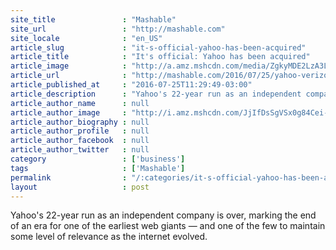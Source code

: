 ```yaml
---
site_title               : "Mashable"
site_url                 : "http://mashable.com"
site_locale              : "en_US"
article_slug             : "it-s-official-yahoo-has-been-acquired"
article_title            : "It's official: Yahoo has been acquired"
article_image            : "http://a.amz.mshcdn.com/media/ZgkyMDE2LzA3LzI1LzU0LzYyNTUzNmYzNjg1ZTRkZGE5MjI4NmRlNjdkZjdmOWQ3LmQyNjFjLmpwZwpwCXRodW1iCTEyMDB4NjMwCmUJanBn/0d6bd168/64e/625536f3685e4dda92286de67df7f9d7.jpg"
article_url              : "http://mashable.com/2016/07/25/yahoo-verizon-acquired-bought/"
article_published_at     : "2016-07-25T11:29:49-03:00"
article_description      : "Yahoo's 22-year run as an independent company is over, marking the end of an era for one of the earliest web giants — and one of the few to maintain some level of relevance as the internet evolved."
article_author_name      : null
article_author_image     : "http://i.amz.mshcdn.com/JjIfDsSgVSx0g84Cei-QbLUALGg=/90x90/2016%2F09%2F16%2F8f%2Fhttpsd2mhye01h4nj2n.cloudfront.netmediaZgkyMDE1LzA3.08e29.jpg"
article_author_biography : null
article_author_profile   : null
article_author_facebook  : null
article_author_twitter   : null
category                 : ['business']
tags                     : ['Mashable']
permalink                : "/:categories/it-s-official-yahoo-has-been-acquired/"
layout                   : post
---
```


Yahoo's 22-year run as an independent company is over, marking the end of an era for one of the earliest web giants — and one of the few to maintain some level of relevance as the internet evolved.
